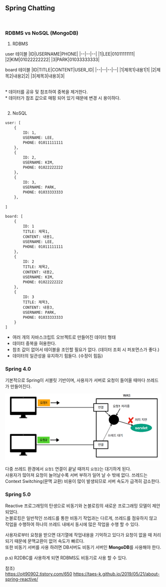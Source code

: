 ## Spring Chatting

<br>

### RDBMS vs NoSQL (MongoDB)

1. RDBMS

user 테이블
|ID|USERNAME|PHONE|
|--|--|--|
|1|LEE|01011111111|
|2|KIM|01022222222|
|3|PARK|01033333333|

board 테이블
|ID|TITLE|CONTENT|USER_ID|
|--|--|--|--|
|1|제목1|내용1|1|
|2|제목2|내용2|2|
|3|제목3|내용3|3|

<br>
* 데이터를 공유 및 참조하여 중복을 제거한다. <br>
* 데이터가 참조 값으로 매핑 되어 있기 때문에 변경 시 용이하다.
<br>
<br>

2. NoSQL
```
user: [
    {
        ID: 1,
        USERNAME: LEE,
        PHONE: 01011111111
    },
    {
        ID: 2,
        USERNAME: KIM,
        PHONE: 01022222222
    },
    {
        ID: 3,
        USERNAME: PARK,
        PHONE: 01033333333
    },
    
]
```
```
board: [
    {
        ID: 1
        TITLE: 제목1,
        CONTENT: 내용1,
        USERNAME: LEE,
        PHONE: 01011111111
    },
    {
        ID: 2
        TITLE: 제목2,
        CONTENT: 내용2,
        USERNAME: KIM,
        PHONE: 01022222222
    },
    {
        ID: 3
        TITLE: 제목3,
        CONTENT: 내용3,
        USERNAME: PARK,
        PHONE: 01033333333
    }
]
```
* 여러 개의 자바스크립트 오브젝트로 만들어진 데이터 형태
* 데이터 중복을 혀용한다.
* 참조 값이 없어서 테이블을 조인할 필요가 없다. (데이터 조회 시 퍼포먼스가 좋다.)
* 데이터의 일관성을 유지하기 힘들다. (수정이 힘듬)

### Spring 4.0
기본적으로 Spring이 서블릿 기반이며, 
사용자가 서버로 요청이 들어올 때마다 쓰레드가 만들어진다.

![](img/2021-12-26_chat01.png)

다중 쓰레드 환경에서 `요청1` 연결이 끝날 때까지 `요청2`는 대기하게 된다. <br>
사용자가 많아져 요청이 늘어날수록 서버 부하가 일어 날 수 밖에 없다.
쓰레드는 Context Switching(문맥 교환) 비용이 많이 발생되므로 서버 속도가 급격히 감소한다.

### Spring 5.0
Reactive 프로그래밍의 탄생으로 비동기와 논블로킹의 새로운 프로그래밍 모델이 제안되었다. <br>
논블로킹은 일반적인 쓰레드를 통한 비동기 작업과는 다르게, 쓰레드를 점유하지 않고 작업을 수행하여 하나의 쓰레드 내에서 동시에 많은 작업을 수행 할 수 있다.

사용자로부터 요청을 받으면 대기열에 작업내용을 기억하고 있다가 요청이 없을 때 처리되기 때문에 
문맥교환이 없어 속도가 빠르다. <br>
또한 비동기 서버를 사용 하려면 DB서버도 비동기 서버인 **MongoDB**를 사용해야 한다. <br>

p.s) R2DBC를 사용하게 되면 RDBMS도 비동기로 사용 할 수 있다.

참조) <br>
https://ojt90902.tistory.com/650
https://taes-k.github.io/2019/05/21/about-spring-reactive/